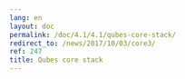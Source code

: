```yaml
---
lang: en
layout: doc
permalink: /doc/4.1/4.1/qubes-core-stack/
redirect_to: /news/2017/10/03/core3/
ref: 247
title: Qubes core stack
---
```

